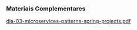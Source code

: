 ### Materiais Complementares
[dia-03-microservices-patterns-spring-projects.pdf](./dia-02-fundamentos-microservices-desafios-equivocos.pdf)